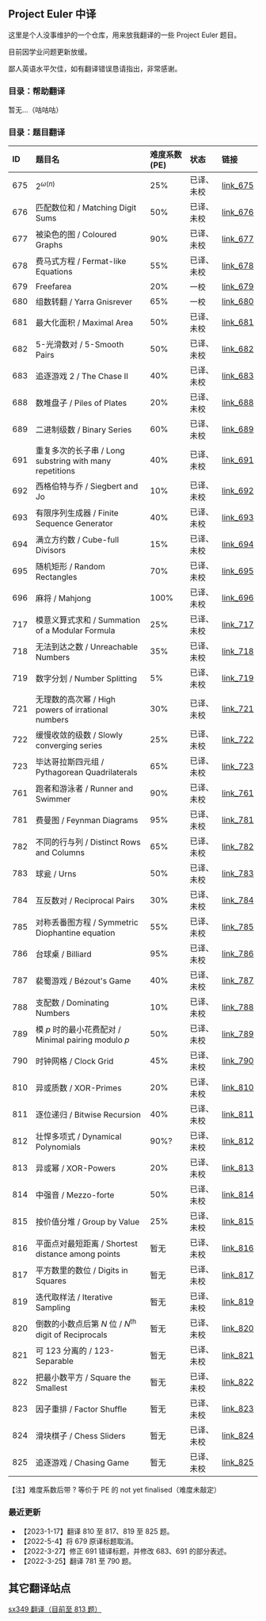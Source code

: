 ## Project Euler 中译

这里是个人没事维护的一个仓库，用来放我翻译的一些 Project Euler 题目。

目前因学业问题更新放缓。

鄙人英语水平欠佳，如有翻译错误恳请指出，非常感谢。

### 目录：帮助翻译

暂无...（咕咕咕）

### 目录：题目翻译

|ID|题目名|难度系数(PE)|状态|链接|
|:---|:----|:-----|:----|:----|
|675|$2^{\omega(n)}$|25%|已译、未校|[link_675](https://github.com/fsy-juruo/pe-chinese-translation/blob/master/translation/Problem%20675.%202%5Eomega(n).md)|
|676|匹配数位和 / Matching Digit Sums|50%|已译、未校|[link_676](https://github.com/fsy-juruo/pe-chinese-translation/blob/master/translation/Problem%20676.%20Matching%20Digit%20Sums.md)|
|677|被染色的图 / Coloured Graphs|90%|已译、未校|[link_677](https://github.com/fsy-juruo/pe-chinese-translation/blob/master/translation/Problem%20677.%20Coloured%20Graphs.md)|
|678|费马式方程 / Fermat-like Equations|55%|已译、未校|[link_678](https://github.com/fsy-juruo/pe-chinese-translation/blob/master/translation/Problem%20678.%20Fermat-like%20Equations.md)|
|679|Freefarea|20%|一校|[link_679](https://github.com/fsy-juruo/pe-chinese-translation/blob/master/translation/Problem%20679.%20Freefarea.md)|
|680|组数转翻 / Yarra Gnisrever|65%|一校|[link_680](https://github.com/fsy-juruo/pe-chinese-translation/blob/master/translation/Problem%20680.%20Yarra%20Gnisrever.md)|
|681|最大化面积 / Maximal Area|50%|已译、未校|[link_681](https://github.com/fsy-juruo/pe-chinese-translation/blob/master/translation/Problem%20681.%20Maximal%20Area.md)|
|682|5-光滑数对 / 5-Smooth Pairs|50%|已译、未校|[link_682](https://github.com/fsy-juruo/pe-chinese-translation/blob/master/translation/Problem%20682.%205-Smooth%20Pairs.md)|
|683|追逐游戏 2 / The Chase II|40%|已译、未校|[link_683](https://github.com/fsy-juruo/pe-chinese-translation/blob/master/translation/Problem%20683.%20The%20Chase%20II.md)|
|688|数堆盘子 / Piles of Plates|20%|已译、未校|[link_688](https://github.com/fsy-juruo/pe-chinese-translation/blob/master/translation/Problem%20688.%20Piles%20of%20Plates.md)|
|689|二进制级数 / Binary Series|60%|已译、未校|[link_689](https://github.com/fsy-juruo/pe-chinese-translation/blob/master/translation/Problem%20689.%20Binary%20Series.md)|
|691|重复多次的长子串 / Long substring with many repetitions|40%|已译、未校|[link_691](https://github.com/fsy-juruo/pe-chinese-translation/blob/master/translation/Problem%20691.%20Long%20substring%20with%20many%20repetitions.md)|
|692|西格伯特与乔 / Siegbert and Jo|10%|已译、未校|[link_692](https://github.com/fsy-juruo/pe-chinese-translation/blob/master/translation/Problem%20692.%20Siegbert%20and%20Jo.md)|
|693|有限序列生成器 / Finite Sequence Generator|40%|已译、未校|[link_693](https://github.com/fsy-juruo/pe-chinese-translation/blob/master/translation/Problem%20693.%20Finite%20Sequence%20Generator.md)|
|694|满立方约数 / Cube-full Divisors|15%|已译、未校|[link_694](https://github.com/fsy-juruo/pe-chinese-translation/blob/master/translation/Problem%20694.%20Cube-full%20Divisors.md)|
|695|随机矩形 / Random Rectangles|70%|已译、未校|[link_695](https://github.com/fsy-juruo/pe-chinese-translation/blob/master/translation/Problem%20695.%20Random%20Rectangles.md)|
|696|麻将 / Mahjong|100%|已译、未校|[link_696](https://github.com/fsy-juruo/pe-chinese-translation/blob/master/translation/Problem%20696.%20Mahjong.md)|
|717|模意义算式求和 / Summation of a Modular Formula|25%|已译、未校|[link_717](https://github.com/fsy-juruo/pe-chinese-translation/blob/master/translation/Problem%20717.%20Summation%20of%20a%20Modular%20Formula.md)|
|718|无法到达之数 / Unreachable Numbers|35%|已译、未校|[link_718](https://github.com/fsy-juruo/pe-chinese-translation/blob/master/translation/Problem%20718.%20Unreachable%20Numbers.md)|
|719|数字分划 / Number Splitting|5%|已译、未校|[link_719](https://github.com/fsy-juruo/pe-chinese-translation/blob/master/translation/Problem%20719.%20Number%20Splitting.md)|
|721|无理数的高次幂 / High powers of irrational numbers|30%|已译、未校|[link_721](https://github.com/fsy-juruo/pe-chinese-translation/blob/master/translation/Problem%20721.%20High%20powers%20of%20irrational%20numbers.md)|
|722|缓慢收敛的级数 / Slowly converging series|25%|已译、未校|[link_722](https://github.com/fsy-juruo/pe-chinese-translation/blob/master/translation/Problem%20722.%20Slowly%20converging%20series.md)|
|723|毕达哥拉斯四元组 / Pythagorean Quadrilaterals|65%|已译、未校|[link_723](https://github.com/fsy-juruo/pe-chinese-translation/blob/master/translation/Problem%20723.%20Pythagorean%20Quadrilaterals.md)|
|761|跑者和游泳者 / Runner and Swimmer|90%|已译、未校|[link_761](https://github.com/fsy-juruo/pe-chinese-translation/blob/master/translation/Problem%20761.%20Runner%20and%20Swimmer.md)|
|781|费曼图 / Feynman Diagrams|95%|已译、未校|[link_781](https://github.com/fsy-juruo/pe-chinese-translation/blob/master/translation/Problem%20781.%20Feynman%20Diagrams.md)|
|782|不同的行与列 / Distinct Rows and Columns|65%|已译、未校|[link_782](https://github.com/fsy-juruo/pe-chinese-translation/blob/master/translation/Problem%20782.%20Distinct%20Rows%20and%20Columns.md)|
|783|球瓮 / Urns|50%|已译、未校|[link_783](https://github.com/fsy-juruo/pe-chinese-translation/blob/master/translation/Problem%20783.%20Urns.md)|
|784|互反数对 / Reciprocal Pairs|30%|已译、未校|[link_784](https://github.com/fsy-juruo/pe-chinese-translation/blob/master/translation/Problem%20784.%20Reciprocal%20Pairs.md)|
|785|对称丢番图方程 / Symmetric Diophantine equation|55%|已译、未校|[link_785](https://github.com/fsy-juruo/pe-chinese-translation/blob/master/translation/Problem%20785.%20Symmetric%20Diophantine%20equation.md)|
|786|台球桌 / Billiard|95%|已译、未校|[link_786](https://github.com/fsy-juruo/pe-chinese-translation/blob/master/translation/Problem%20786.%20Billiard.md)|
|787|裴蜀游戏 / Bézout's Game|40%|已译、未校|[link_787](https://github.com/fsy-juruo/pe-chinese-translation/blob/master/translation/Problem%20787.%20B%C3%A9zout's%20Game.md)|
|788|支配数 / Dominating Numbers|10%|已译、未校|[link_788](https://github.com/fsy-juruo/pe-chinese-translation/blob/master/translation/Problem%20788.%20Dominating%20Numbers.md)|
|789|模 $p$ 时的最小花费配对 / Minimal pairing modulo $p$|50%|已译、未校|[link_789](https://github.com/fsy-juruo/pe-chinese-translation/blob/master/translation/Problem%20789.%20Minimal%20pairing%20modulo%20p.md)|
|790|时钟网格 / Clock Grid|45%|已译、未校|[link_790](https://github.com/fsy-juruo/pe-chinese-translation/blob/master/translation/Problem%20790.%20Clock%20Grid.md)|
|810|异或质数 / XOR-Primes|20%|已译、未校|[link_810](https://github.com/fsy-juruo/pe-chinese-translation/blob/master/translation/Problem%20810.%20XOR-Primes.md)|
|811|逐位递归 / Bitwise Recursion|40%|已译、未校|[link_811](https://github.com/fsy-juruo/pe-chinese-translation/blob/master/translation/Problem%20811.%20Bitwise%20Recursion.md)|
|812|壮悍多项式 / Dynamical Polynomials|90%?|已译、未校|[link_812](https://github.com/fsy-juruo/pe-chinese-translation/blob/master/translation/Problem%20812.%20Dynamical%20Polynomials.md)|
|813|异或幂 / XOR-Powers|20%|已译、未校|[link_813](https://github.com/fsy-juruo/pe-chinese-translation/blob/master/translation/Problem%20813.%20XOR-Powers.md)|
|814|中强音 / Mezzo-forte|50%|已译、未校|[link_814](https://github.com/fsy-juruo/pe-chinese-translation/blob/master/translation/Problem%20814.%20Mezzo-forte.md)|
|815|按价值分堆 / Group by Value|25%|已译、未校|[link_815](https://github.com/fsy-juruo/pe-chinese-translation/blob/master/translation/Problem%20815.%20Group%20by%20Value.md)|
|816|平面点对最短距离 / Shortest distance among points|暂无|已译、未校|[link_816](https://github.com/fsy-juruo/pe-chinese-translation/blob/master/translation/Problem%20816.%20Shortest%20distance%20among%20points.md)|
|817|平方数里的数位 / Digits in Squares|暂无|已译、未校|[link_817](https://github.com/fsy-juruo/pe-chinese-translation/blob/master/translation/Problem%20817.%20Digits%20in%20Squares.md)|
|819|迭代取样法 / Iterative Sampling|暂无|已译、未校|[link_819](https://github.com/fsy-juruo/pe-chinese-translation/blob/master/translation/Problem%20819.%20Iterative%20Sampling.md)|
|820|倒数的小数点后第 $N$ 位 / $N$<sup>th</sup> digit of Reciprocals|暂无|已译、未校|[link_820](https://github.com/fsy-juruo/pe-chinese-translation/blob/master/translation/Problem%20820.%20Nth%20digit%20of%20Reciprocals.md)|
|821|可 123 分离的 / 123-Separable|暂无|已译、未校|[link_821](https://github.com/fsy-juruo/pe-chinese-translation/blob/master/translation/Problem%20821.%20123-Separable.md)|
|822|把最小数平方 / Square the Smallest|暂无|已译、未校|[link_822](https://github.com/fsy-juruo/pe-chinese-translation/blob/master/translation/Problem%20822.%20Square%20the%20Smallest.md)|
|823|因子重排 / Factor Shuffle|暂无|已译、未校|[link_823](https://github.com/fsy-juruo/pe-chinese-translation/blob/master/translation/Problem%20823.%20Factor%20Shuffle.md)|
|824|滑块棋子 / Chess Sliders|暂无|已译、未校|[link_824](https://github.com/fsy-juruo/pe-chinese-translation/blob/master/translation/Problem%20824.%20Chess%20Sliders.md)|
|825|追逐游戏 / Chasing Game|暂无|已译、未校|[link_825](https://github.com/fsy-juruo/pe-chinese-translation/blob/master/translation/Problem%20825.%20Chasing%20Game.md)|

【注】难度系数后带 ? 等价于 PE 的 not yet finalised（难度未敲定）

### 最近更新

* 【2023-1-17】翻译 810 至 817、819 至 825 题。
* 【2022-5-4】将 679 原译标题取消。
* 【2022-3-27】修正 691 错译标题，并修改 683、691 的部分表述。
* 【2022-3-25】翻译 781 至 790 题。

## 其它翻译站点

[sx349 翻译（目前至 813 题）](http://pe-cn.github.io/)



